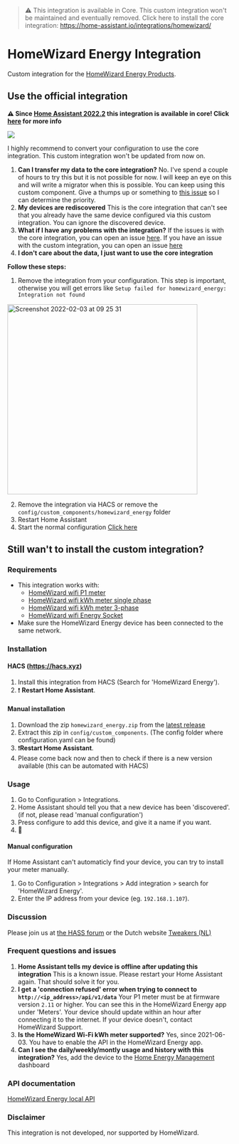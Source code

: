 > ⚠️ This integration is available in Core. This custom integration won't be maintained and eventually removed.  Click here to install the core integration: https://home-assistant.io/integrations/homewizard/


# HomeWizard Energy Integration
Custom integration for the [HomeWizard Energy Products](https://www.homewizard.nl/energie).

## Use the official integration
**⚠️ Since [Home Assistant 2022.2](https://home-assistant.io/blog/2022/02/02/release-20222/) this integration is available in core! Click [here](https://home-assistant.io/integrations/homewizard/) for more info**

<a href="https://my.home-assistant.io/redirect/config_flow_start?domain=homewizard" class="my badge" target="_blank"><img src="https://my.home-assistant.io/badges/config_flow_start.svg"></a>

I highly recommend to convert your configuration to use the core integration. This custom integration won't be updated from now on.

1. **Can I transfer my data to the core integration?**
No. I've spend a couple of hours to try this but it is not possible for now. I will keep an eye on this and will write a migrator when this is possible. You can keep using this custom component.
Give a thumps up or something to [this issue](https://github.com/DCSBL/ha-homewizard-energy/issues/74) so I can determine the priority.
2. **My devices are rediscovered**
This is the core integration that can't see that you already have the same device configured via this custom integration. You can ignore the discovered device.
3. **What if I have any problems with the integration?**
If the issues is with the core integration, you can open an issue [here](https://github.com/home-assistant/core/issues/new?assignees=&labels=&template=bug_report.yml). If you have an issue with the custom integration, you can open an issue [here](https://github.com/DCSBL/ha-homewizard-energy/issues)
4. **I don't care about the data, I just want to use the core integration**

**Follow these steps:**
1. Remove the integration from your configuration. This step is important, otherwise you will get errors like `Setup failed for homewizard_energy: Integration not found`

<img width="427" alt="Screenshot 2022-02-03 at 09 25 31" src="https://user-images.githubusercontent.com/74970928/152306994-3eff8d06-d212-4909-9326-c7a34685ad52.png">

2. Remove the integration via HACS or remove the `config/custom_components/homewizard_energy` folder
3. Restart Home Assistant
4. Start the normal configuration [Click here](https://my.home-assistant.io/redirect/config_flow_start?domain=homewizard)

## Still wan't to install the custom integration?
### Requirements
* This integration works with:
  * [HomeWizard wifi P1 meter](https://www.homewizard.nl/p1-meter)
  * [HomeWizard wifi kWh meter single phase](https://www.homewizard.nl/kwh-meter)
  * [HomeWizard wifi kWh meter 3-phase](https://www.homewizard.nl/kwh-meter)
  * [HomeWizard wifi Energy Socket](https://www.homewizard.nl/energy-socket)
* Make sure the HomeWizard Energy device has been connected to the same network.

### Installation
#### HACS (https://hacs.xyz)
1. Install this integration from HACS (Search for 'HomeWizard Energy').
2. ❗ **Restart Home Assistant**.

#### Manual installation
1. Download the zip `homewizard_energy.zip` from the [latest release](https://github.com/DCSBL/ha-homewizard-energy/releases/latest)
2. Extract this zip in `config/custom_components`. (The config folder where configuration.yaml can be found)
3. ❗**Restart Home Assistant**.
4. Please come back now and then to check if there is a new version available (this can be automated with HACS)

### Usage
1. Go to Configuration > Integrations.
2. Home Assistant should tell you that a new device has been 'discovered'. (if not, please read 'manual configuration')
3. Press configure to add this device, and give it a name if you want.
4. :tada:

#### Manual configuration
If Home Assistant can't automaticly find your device, you can try to install your meter manually. 
1. Go to Configuration > Integrations > Add integration > search for 'HomeWizard Energy'.
2. Enter the IP address from your device (eg. `192.168.1.107`).

### Discussion
Please join us at [the HASS forum](https://community.home-assistant.io/t/wi-fi-p1-dsmr-dongle-homewizard-energy) or the Dutch website [Tweakers (NL)](https://gathering.tweakers.net/forum/list_messages/2002754/last)

### Frequent questions and issues
1. **Home Assistant tells my device is offline after updating this integration**
This is a known issue. Please restart your Home Assistant again. That should solve it for you.
2. **I get a 'connection refused' error when trying to connect to `http://<ip_address>/api/v1/data`**
Your P1 meter must be at firmware version `2.11` or higher. You can see this in the HomeWizard Energy app under 'Meters'. Your device should update within an hour after connecting it to the internet. If your device doesn't, contact HomeWizard Support.
3. **Is the HomeWizard Wi-Fi kWh meter supported?**
Yes, since 2021-06-03. You have to enable the API in the HomeWizard Energy app.
4. **Can I see the daily/weekly/montly usage and history with this integration?**
Yes, add the device to the [Home Energy Management](https://www.home-assistant.io/docs/energy/) dashboard

### API documentation
[HomeWizard Energy local API](https://homewizard-energy-api.readthedocs.io/#)

### Disclaimer
This integration is not developed, nor supported by HomeWizard.
